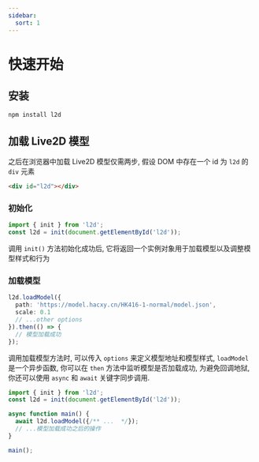 ```yaml
---
sidebar:
  sort: 1
---
```


# 快速开始

## 安装

```sh
npm install l2d
```

## 加载 Live2D 模型

之后在浏览器中加载 Live2D 模型仅需两步, 假设 DOM 中存在一个 id 为 `l2d` 的 `div` 元素

```html
<div id="l2d"></div>
```

### 初始化

```ts
import { init } from 'l2d';
const l2d = init(document.getElementById('l2d'));
```

调用 `init()` 方法初始化成功后, 它将返回一个实例对象用于加载模型以及调整模型样式和行为

### 加载模型

```ts
l2d.loadModel({
  path: 'https://model.hacxy.cn/HK416-1-normal/model.json',
  scale: 0.1
  // ...other options
}).then(() => {
  // 模型加载成功
});
```

调用加载模型方法时, 可以传入 `options` 来定义模型地址和模型样式, `loadModel` 是一个异步函数, 你可以在 `then` 方法中监听模型是否加载成功, 为避免回调地狱, 你还可以使用 `async` 和 `await` 关键字同步调用.

```ts
import { init } from 'l2d';
const l2d = init(document.getElementById('l2d'));

async function main() {
  await l2d.loadModel({/** ...  */});
  // ...模型加载成功之后的操作
}

main();
```
